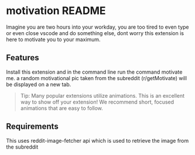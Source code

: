 # motivation README

Imagine you are two hours into your workday, you are too tired to even type or even close vscode and do something else, dont worry this extension is here to motivate you to your maximum.

## Features

Install this extension and in the command line run the command motivate me.
a random motivational pic taken from the subreddit (r/getMotivate) will be displayed on a new tab.



> Tip: Many popular extensions utilize animations. This is an excellent way to show off your extension! We recommend short, focused animations that are easy to follow.

## Requirements

This uses reddit-image-fetcher api which is used to retrieve the image from the subreddit

